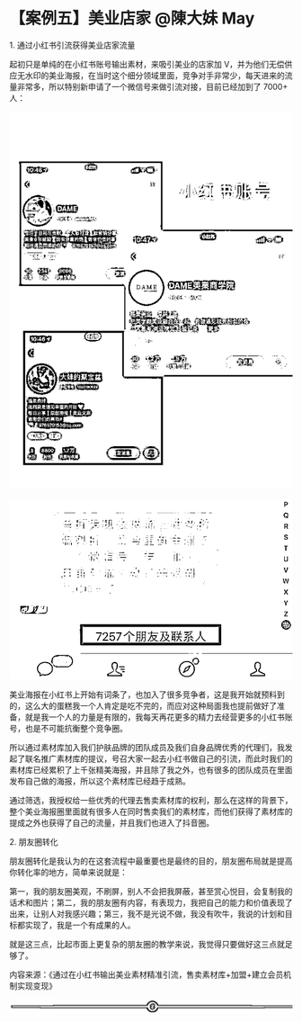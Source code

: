 # 【案例五】美业店家 @陳大妹 May

1\. 通过小红书引流获得美业店家流量

起初只是单纯的在小红书账号输出素材，来吸引美业的店家加 V，并为他们无偿供应无水印的美业海报，在当时这个细分领域里面，竞争对手非常少，每天进来的流量非常多，所以特别新申请了一个微信号来做引流对接，目前已经加到了 7000+ 人：

![](img/63cca1971a1edf07e0c930191fe9a622.png)

![](img/e73f20531b55c3b7333f40ad1523fcbf.png)

美业海报在小红书上开始有词条了，也加入了很多竞争者，这是我开始就预料到的，这么大的蛋糕我一个人肯定是吃不完的，而应对这种局面我也提前做好了准备，就是我一个人的力量是有限的，我每天再花更多的精力去经营更多的小红书账号，也是不可能抗衡整个竞争圈。

所以通过素材库加入我们护肤品牌的团队成员及我们自身品牌优秀的代理们，我发起了联名推广素材库的提议，号召大家一起去小红书做自己的引流，而此时我们的素材库已经累积了上千张精美海报，并且除了我之外，也有很多的团队成员在里面发布自己做的海报，所以这个素材库已经趋于成熟。

通过筛选，我授权给一些优秀的代理去售卖素材库的权利，那么在这样的背景下，整个美业海报圈里面就有很多人在同时售卖我们的素材库，而他们获得了素材库的提成之外也获得了自己的流量，并且我们也进入了抖音圈。

2\. 朋友圈转化

朋友圈转化是我认为的在这套流程中最重要也是最终的目的，朋友圈布局就是提高你转化率的地方，简单来说就是：

第一，我的朋友圈美观，不刷屏，别人不会把我屏蔽，甚至赏心悦目，会复制我的话术和图片；第二，我的朋友圈有内容，有表现力，我把自己的能力和价值表现了出来，让别人对我感兴趣；第三，我不是光说不做，我没有吹牛，我说的计划和目标都实现了，我是一个有成果的人。

就是这三点，比起市面上更复杂的朋友圈的教学来说，我觉得只要做好这三点就足够了。

内容来源：《通过在小红书输出美业素材精准引流，售卖素材库+加盟+建立会员机制实现变现》

![](img/70c086163efe63c67f3a76278afd7895.png)